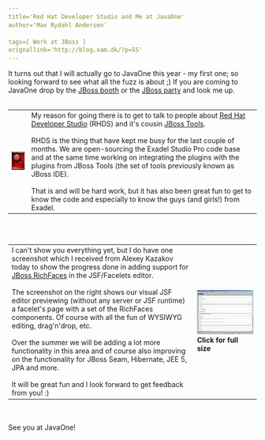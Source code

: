 ```yaml
---
title='Red Hat Developer Studio and Me at JavaOne'
author='Max Rydahl Andersen'

tags=[ Work at JBoss ]
orignallink='http://blog.xam.dk/?p=55'
---
```

<div>
<p>It turns out that I will actually go to JavaOne this year - my first one; so looking forward to see what all the fuzz is about ;) If you are coming to JavaOne drop by the <a href="http://www.jboss.com/events/javaone07">JBoss booth</a> or the <a href="https://www.redhat.com/apps/webform.html?event_type=simple_form&amp;eid=971">JBoss party</a> and look me up. 
<br><br></p>
<table>
<td>
 <img src="/images/rhds/about_rhds.jpg" alt="Sneak peak at the logo">
</td>
<td>
My reason for going there is to get to talk to people about <a href="http://labs.jboss.com/rhdevstudio/">Red Hat Developer Studio</a> (RHDS) and it's cousin <a href="http://www.jboss.org/tools">JBoss Tools</a>.
<br><br>
RHDS is the thing that have kept me busy for the last couple of months. We are open-sourcing the Exadel Studio Pro code base and at the same time working on integrating the plugins with the plugins from JBoss Tools (the set of tools previously known as JBoss IDE). 
<br><br>
That is and will be hard work, but it has also been great fun to get to know the code and especially to know the guys (and girls!) from Exadel.  
</td>
</table>
<br><br><table>
<td>
I can't show you everything yet, but I do have one screenshot which I received from Alexey Kazakov today to show the progress done in adding support for <a href="http://labs.jboss.com/jbossrichfaces/">JBoss RichFaces</a> in the JSF/Facelets editor. 
<br><br>
The screenshot on the right shows our visual JSF editor previewing (without any server or JSF runtime) a facelet's page with a set of the RichFaces components. Of course with all the fun of WYSIWYG editing, drag'n'drop, etc.
<br><br>
Over the summer we will be adding a lot more functionality in this area and of course also improving on the functionality for JBoss Seam, Hibernate, JEE 5, JPA and more. 
<br><br>
It will be great fun and I look forward to get feedback from you! :)
</td>
<td>
<a href="/images/rhds/richfacestemplates.gif">
<img src="/images/rhds/richfacestemplates_small.gif" alt="RichFaces preview in JSF Editor"></a>
<b>Click for full size</b>
</td>
</table>
<br><br>
See you at JavaOne!
<br><br><br><br><br><br><br><br><br><br><br><br><br><br>
</div>

